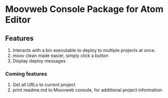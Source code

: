 # Moovweb Console Package for Atom Editor

## Features  

1. Interacts with a bin executable to deploy to multiple projects at once.
2. moov clean made easier, simply click a button  
3. Display deploy messages

### Coming features  
1. Get all URLs to current project
2. print readme.md to Moovweb console, for additional project information
